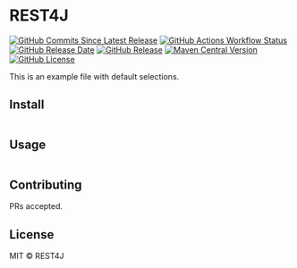 # REST4J

[![GitHub Commits Since Latest Release](https://img.shields.io/github/commits-since/rest4j/rest4j/latest)](https://github.com/rest4j/rest4j/commits/main/)
[![GitHub Actions Workflow Status](https://img.shields.io/github/actions/workflow/status/rest4j/rest4j/maven-publish.yml)](https://github.com/rest4j/rest4j/actions/workflows/maven-publish.yml)
[![GitHub Release Date](https://img.shields.io/github/release-date/rest4j/rest4j)](https://github.com/rest4j/rest4j/releases)
[![GitHub Release](https://img.shields.io/github/v/release/rest4j/rest4j)](https://github.com/rest4j/rest4j/releases)
[![Maven Central Version](https://img.shields.io/maven-central/v/io.github.rest4j/rest4j)](https://central.sonatype.com/artifact/io.github.rest4j/rest4j)
[![GitHub License](https://img.shields.io/github/license/rest4j/rest4j)](LICENSE)

This is an example file with default selections.

## Install

```
```

## Usage

```
```

## Contributing

PRs accepted.

## License

MIT © REST4J